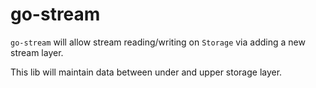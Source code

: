 # go-stream

`go-stream` will allow stream reading/writing on `Storage` via adding a new stream layer.

This lib will maintain data between under and upper storage layer.
